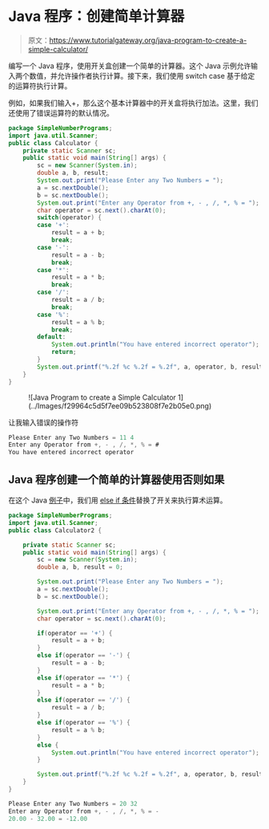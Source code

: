 # Java 程序：创建简单计算器

> 原文：<https://www.tutorialgateway.org/java-program-to-create-a-simple-calculator/>

编写一个 Java 程序，使用开关盒创建一个简单的计算器。这个 Java 示例允许输入两个数值，并允许操作者执行计算。接下来，我们使用 switch case 基于给定的运算符执行计算。

例如，如果我们输入+，那么这个基本计算器中的开关盒将执行加法。这里，我们还使用了错误运算符的默认情况。

```java
package SimpleNumberPrograms;
import java.util.Scanner;
public class Calculator {
	private static Scanner sc;
	public static void main(String[] args) {
		sc = new Scanner(System.in);
		double a, b, result;	
		System.out.print("Please Enter any Two Numbers = ");
		a = sc.nextDouble();
		b = sc.nextDouble();	
		System.out.print("Enter any Operator from +, - , /, *, % = ");
		char operator = sc.next().charAt(0);	
		switch(operator) {
		case '+':
			result = a + b;
			break;
		case '-':
			result = a - b;
			break;
		case '*':
			result = a * b;
			break;
		case '/':
			result = a / b;
			break;
		case '%':
			result = a % b;
			break;
		default:
			System.out.println("You have entered incorrect operator");
			return;
		}		
		System.out.printf("%.2f %c %.2f = %.2f", a, operator, b, result);
	}
}
```

<figure class="wp-block-image size-large">![Java Program to create a Simple Calculator 1](../Images/f29964c5d5f7ee09b523808f7e2b05e0.png)</figure>

让我输入错误的操作符

```java
Please Enter any Two Numbers = 11 4
Enter any Operator from +, - , /, *, % = #
You have entered incorrect operator
```

## Java 程序创建一个简单的计算器使用否则如果

在这个 Java [例子](https://www.tutorialgateway.org/learn-java-programs/)中，我们用 [else if 条件](https://www.tutorialgateway.org/java-else-if-statement/)替换了开关来执行算术运算。

```java
package SimpleNumberPrograms;
import java.util.Scanner;
public class Calculator2 {

	private static Scanner sc;
	public static void main(String[] args) {
		sc = new Scanner(System.in);
		double a, b, result = 0;

		System.out.print("Please Enter any Two Numbers = ");
		a = sc.nextDouble();
		b = sc.nextDouble();

		System.out.print("Enter any Operator from +, - , /, *, % = ");
		char operator = sc.next().charAt(0);

		if(operator == '+') {
			result = a + b;
		}
		else if(operator == '-') {
			result = a - b;
		}
		else if(operator == '*') {
			result = a * b;
		}
		else if(operator == '/') {
			result = a / b;
		}
		else if(operator == '%') {
			result = a % b;
		}
		else {
			System.out.println("You have entered incorrect operator");
		}

		System.out.printf("%.2f %c %.2f = %.2f", a, operator, b, result);
	}
}
```

```java
Please Enter any Two Numbers = 20 32
Enter any Operator from +, - , /, *, % = -
20.00 - 32.00 = -12.00
```